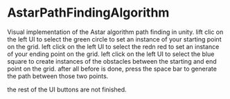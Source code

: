 # AstarPathFindingAlgorithm

Visual implementation of the Astar algorithm path finding in unity. 
lift clic on the left UI to select the green circle to set an instance of your starting point on the grid.
left click on the left UI to select the redn red to set an instance of your ending point on the grid.
left click on the left UI to select the blue square to create instances of the obstacles between the starting and end point on the grid.
after all before is done, press the space bar to generate the path between those two points.

the rest of the UI buttons are not finished.
